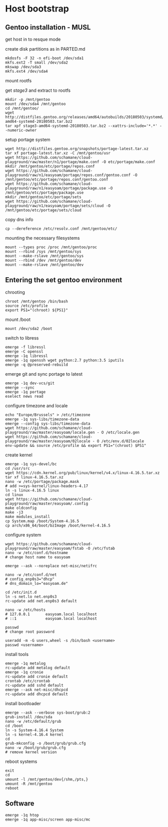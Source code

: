 # Host bootstrap

## Gentoo installation - MUSL

get host in to resque mode

create disk partitions as in PARTED.md

```
mkdosfs -F 32 -n efi-boot /dev/sda1
mkfs.ext2 -T small /dev/sda2
mkswap /dev/sda3
mkfs.ext4 /dev/sda4
```

mount rootfs

get _stage3_ and extract to rootfs

```
mkdir -p /mnt/gentoo
mount /dev/sda4 /mnt/gentoo
cd /mnt/gentoo/
wget http://distfiles.gentoo.org/releases/amd64/autobuilds/20180503/systemd/stage3-amd64-systemd-20180503.tar.bz2
tar xpf stage3-amd64-systemd-20180503.tar.bz2 --xattrs-include='*.*' --numeric-owner
```

setup portage system

```
wget http://distfiles.gentoo.org/snapshots/portage-latest.tar.xz
tar xf portage-latest.tar.xz -C /mnt/gentoo/usr
wget https://github.com/schamane/cloud-playground/raw/master/n1/portage/make.conf -O etc/portage/make.conf
mkdir /mnt/gentoo/etc/portage/repos.conf
wget https://github.com/schamane/cloud-playground/raw/n1/easyoam/portage/repos.conf/gentoo.conf -O /mnt/gentoo/etc/portage/repos.conf/gentoo.conf
wget https://github.com/schamane/cloud-playground/raw/n1/easyoam/portage/package.use -O /mnt/gentoo/etc/portage/package.use
mkdir /mnt/gentoo/etc/portage/sets
wget https://github.com/schamane/cloud-playground/raw/n1/easyoam/portage/sets/cloud -O /mnt/gentoo/etc/portage/sets/cloud
```

copy dns info

`cp --dereference /etc/resolv.conf /mnt/gentoo/etc/`

mounting the necessary filesystems

```
mount --types proc /proc /mnt/gentoo/proc
mount --rbind /sys /mnt/gentoo/sys
mount --make-rslave /mnt/gentoo/sys
mount --rbind /dev /mnt/gentoo/dev
mount --make-rslave /mnt/gentoo/dev
```

## Entering the set gentoo environment

chrooting

```
chroot /mnt/gentoo /bin/bash
source /etc/profile
export PS1="(chroot) ${PS1}"
```

mount /boot

`mount /dev/sda2 /boot`

switch to libress

```
emerge -f libressl
emerge -C openssl
emerge -1q libressl
emerge -1q openssh wget python:2.7 python:3.5 iputils
emerge -q @preserved-rebuild
```

emerge git and sync portage to latest

```
emerge -1q dev-vcs/git
emerge --sync
emerge -1q portage
eselect news read
```

configure timezone and locale

```
echo "Europe/Brussels" > /etc/timezone
emerge -1q sys-libs/timezone-data
emerge --config sys-libs/timezone-data
wget https://github.com/schamane/cloud-playground/raw/master/easyoam/locale.gen - O /etc/locale.gen
wget https://github.com/schamane/cloud-playground/raw/master/easyoam/02locale - O /etc/env.d/02locale
env-update && source /etc/profile && export PS1="(chroot) $PS1"
```

create kernel

```
emerge -1q sys-devel/bc
cd /usr/src
wget https://cdn.kernel.org/pub/linux/kernel/v4.x/linux-4.16.5.tar.xz
tar xf linux-4.16.5.tar.xz
nano -w /etc/portage/package.mask
# add >=sys-kernel/linux-headers-4.17
ln -s linux-4.16.5 linux
cd linux
wget https://github.com/schamane/cloud-playground/raw/master/easyoam/.config
make oldconfig
make -j3
make modules_install
cp System.map /boot/System-4.16.5
cp arch/x86_64/boot/bzImage /boot/kernel-4.16.5
```

configure system

```
wget https://github.com/schamane/cloud-playground/raw/master/easyoam/fstab -O /etc/fstab
nano -w /etc/conf.d/hostname
# change host name to easyoam

emerge --ask --noreplace net-misc/netifrc

nano -w /etc/conf.d/net
# config_enp0s3="dhcp"
# dns_domain_lo="easyoam.de"

cd /etc/init.d
ln -s net.lo net.enp0s3
rc-update add net.enp0s3 default

nano -w /etc/hosts
# 127.0.0.1       easyoam.local localhost
# ::1             easyoam.local localhost

passwd
# change root password

useradd -m -G users,wheel -s /bin/bash <username>
passwd <username>
```

install tools

```
emerge -1q metalog
rc-update add metalog default
emerge -1q cronie
rc-update add cronie default
crontab /etc/crontab
rc-update add sshd default
emerge --ask net-misc/dhcpcd
rc-update add dhcpcd default
```

install bootloader

```
emerge --ask --verbose sys-boot/grub:2
grub-install /dev/sda
nano -w /etc/default/grub
cd /boot
ln -s System-4.16.4 System
ln -s kernel-4.16.4 kernel
cd
grub-mkconfig -o /boot/grub/grub.cfg
nano -w /boot/grub/grub.cfg
# remove kernel version
```

reboot systems

```
exit
cd
umount -l /mnt/gentoo/dev{/shm,/pts,}
umount -R /mnt/gentoo
reboot
```

## Software

```
emerge -1q htop
emerge -1q app-misc/screen app-misc/mc
```
